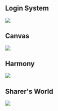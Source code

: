 ## Login System
![](https://imgur.com/jFvEb2o.png)

## Canvas
![](https://imgur.com/7GHCOMD.png)

## Harmony
![](https://imgur.com/ogUW8Mx.png)

## Sharer's World
![](https://imgur.com/vjPI3Hj.png)